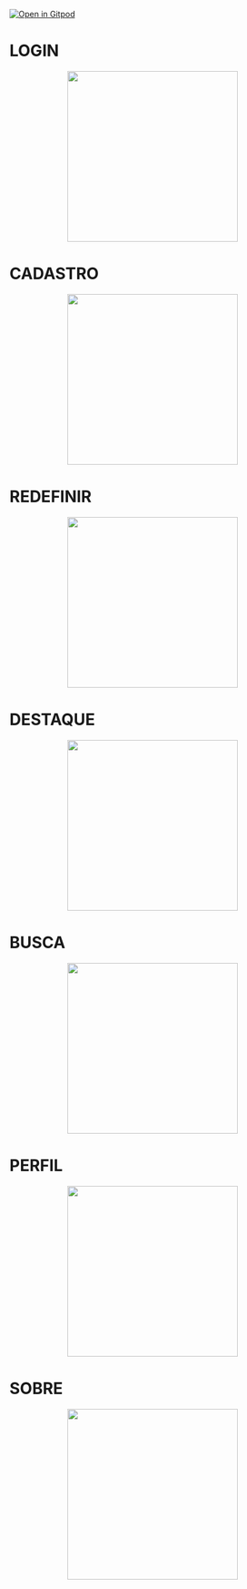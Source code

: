 [![Open in Gitpod](https://gitpod.io/button/open-in-gitpod.svg)](http://gitpod.io/#https://github.com/dev-AntonioLima/allbuilding)
<br>

<!-- Login -->
<h1>LOGIN</h1>
<p align="center">
<img src="./src/assets/img/login.png" width="300px"><br>
</p>

<!-- Cadastro -->
<h1>CADASTRO</h1>
<p align="center">
<img src="./src/assets/img/loginCad.png" width="300px"><br>
</p>

<!-- Redefinir -->
<h1>REDEFINIR</h1>
<p align="center">
<img src="./src/assets/img/loginRed.png" width="300px"><br>
</p>

<!-- Destaque -->
<h1>DESTAQUE</h1>
<p align="center">
<img src="./src/assets/img/destaque.png" width="300px"><br>
</p>

<!-- Busca -->
<h1>BUSCA</h1>
<p align="center">
<img src="./src/assets/img/busca.png" width="300px"><br>
</p>

<!-- Perfil -->
<h1>PERFIL</h1>
<p align="center">
<img src="./src/assets/img/perfil.png" width="300px"><br>
</p>

<!-- Sobre -->
<h1>SOBRE</h1>
<p align="center">
<img src="./src/assets/img/Sobre.png" width="300px"><br>
</p>

